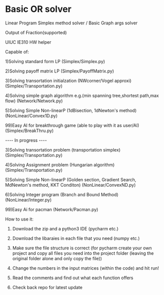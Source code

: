 # Basic OR solver
Linear Program Simplex method solver / Basic Graph args solver

Output of Fraction(supported)

UIUC IE310 HW helper

Capable of: 

1)Solving standard form LP (Simplex/Simplex.py)

2)Solving payoff matrix LP (Simplex/PayoffMatrix.py)

3)Solving transortation initialzation (NWcorner/Vogel approxi) (Simplex/Transportation.py)

4)Solving simple graph algorithm e.g.(min spanning tree,shortest path,max flow) (Network/Network.py)

5)Solving Simple Non-linearP (1dBisection, 1dNewton's method) (NonLinear/Convex1D.py)

99)Easy AI for breakthrough game (able to play with it as user/AI) (Simplex/BreakThru.py)

---- In progress  ----

3)Solving transortation problem (transportation simplex) (Simplex/Transportation.py)

4)Solving Assignment problem (Hungarian algorithm) (Simplex/Transportation.py)

5)Solving Simple Non-linearP (Golden section, Gradient Search, MdNewton's method, KKT Conditon) (NonLinear/ConvexND.py)

6)Solving Integer program (Branch and Bound Method) (NonLinear/Integer.py)

99)Easy Ai for pacman (Network/Pacman.py)



How to use it:

1) Download the zip and a python3 IDE (pycharm etc.)

2) Download the libaraies in each file that you need (numpy etc.)

3) Make sure the file structure is correct (for pycharm create your own project and copy all files you need into the project folder (leaving the original folder alone and only copy the file))

4) Change the numbers in the input matrices (within the code) and hit run!

5) Read the comments and find out what each function offers

6) Check back repo for latest update
